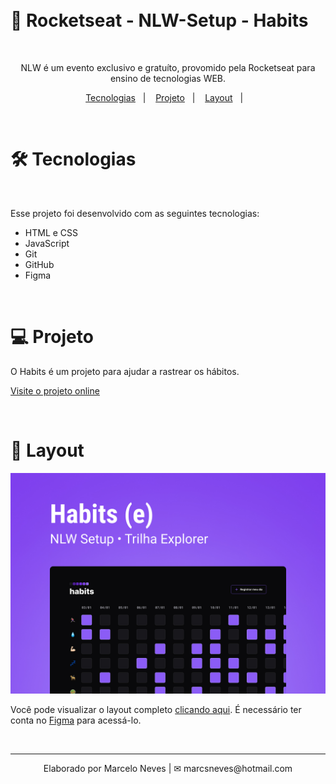 </br>
</br>

# 🚀 Rocketseat - NLW-Setup - Habits

</br>

<p align="center">
NLW é um evento exclusivo e gratuíto, provomido pela Rocketseat para ensino de tecnologias WEB. <br/>
</p>

<p align="center">
  <a href="#-tecnologias">Tecnologias</a>&nbsp;&nbsp;&nbsp;|&nbsp;&nbsp;&nbsp;
  <a href="#-projeto">Projeto</a>&nbsp;&nbsp;&nbsp;|&nbsp;&nbsp;&nbsp;
  <a href="#-layout">Layout</a>&nbsp;&nbsp;&nbsp;|&nbsp;&nbsp;&nbsp;
</p>

<br>

# 🛠 Tecnologias

</br>

Esse projeto foi desenvolvido com as seguintes tecnologias:

- HTML e CSS
- JavaScript
- Git
- GitHub
- Figma

</br>

# 💻 Projeto

O Habits é um projeto para ajudar a rastrear os hábitos.

[Visite o projeto online](https://marcelosnows.github.io/nlw-setup)

</br>

# 🔖 Layout

![preview](.github/preview.jpg)

Você pode visualizar o layout completo [clicando aqui](https://www.figma.com/file/939QsIUetQL4KNgZBuh1wo/Habits---Explorer?node-id=6%3A910&t=OblZe942R9pPcCzr-0). É necessário ter conta no [Figma](https://figma.com) para acessá-lo.

</br>

---

<p align="center">
  Elaborado por Marcelo Neves | ✉ marcsneves@hotmail.com
</p>
